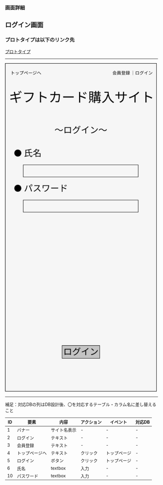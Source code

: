 ### 画面詳細
## ログイン画面
### プロトタイプは以下のリンク先
[プロトタイプ](https://www.figma.com/file/IhY27LOwgtwBdPqiLC5lNT/gamensyousai?node-id=2%3A0)
*****

<img src="../img/Login_page.png" width="500">

*****
補足：対応DBの列はDB設計後、〇を対応するテーブル・カラム名に差し替えること

|ID|要素|内容|アクション|イベント|対応DB|
|--|----|---|---------|--------|-----|
|1 |バナー|サイト名表示|-|-|-|
|2 |ログイン|テキスト|-|-|-|
|3 |会員登録|テキスト|-|-|-|
|4 |トップページへ|テキスト|クリック|トップページ|-|
|5 |ログイン|ボタン|クリック|トップページ|-|
|6 |氏名|textbox|入力|-|-|
|10 |パスワード|textbox|入力|-|-|
